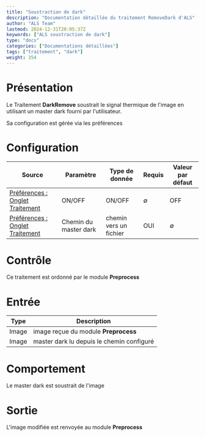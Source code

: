 ```yaml
---
title: "Soustraction de dark"
description: "Documentation détaillée du traitement RemoveDark d'ALS"
author: "ALS Team"
lastmod: 2024-12-31T20:05:37Z
keywords: ["ALS soustraction de dark"]
type: "docs"
categories: ["Documentations détaillées"] 
tags: ["traitement", "dark"]
weight: 354
---
```


# Présentation

Le Traitement **DarkRemove** soustrait le signal thermique de l'image en utilisant un master dark
fourni par l'utilisateur.

Sa configuration est gérée via les préférences

# Configuration


| Source                                                                         | Paramètre             | Type de donnée         | Requis | Valeur par défaut     |
|--------------------------------------------------------------------------------|-----------------------|------------------------|--------|-----------------------|
| [Préférences : Onglet Traitement](../../../userguide/preferences/processing/#dark-remove) | ON/OFF                | ON/OFF                 | ∅      | OFF                   |
| [Préférences : Onglet Traitement](../../../userguide/preferences/processing/#dark-remove) | Chemin du master dark | chemin vers un fichier | OUI    | ∅ |  

# Contrôle

Ce traitement est ordonné par le module **Preprocess**

# Entrée

| Type  | Description                               |
|-------|-------------------------------------------|
| Image | image reçue du module **Preprocess**      |
| Image | master dark lu depuis le chemin configuré |


# Comportement

Le master dark est soustrait de l'image

# Sortie

L'image modifiée est renvoyée au module **Preprocess**
